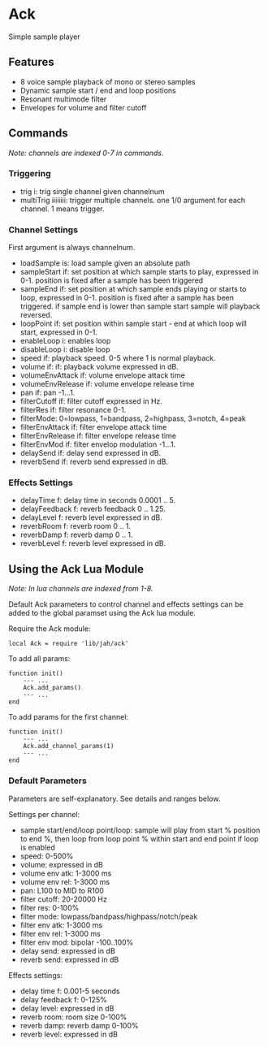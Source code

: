 ---
---

# Ack

Simple sample player

## Features

- 8 voice sample playback of mono or stereo samples
- Dynamic sample start / end and loop positions
- Resonant multimode filter
- Envelopes for volume and filter cutoff

## Commands

_Note: channels are indexed 0-7 in commands._

### Triggering

- trig i: trig single channel given channelnum
- multiTrig iiiiiiii: trigger multiple channels. one 1/0 argument for each channel. 1 means trigger.

### Channel Settings

First argument is always channelnum.

- loadSample is: load sample given an absolute path
- sampleStart if: set position at which sample starts to play, expressed in 0-1. position is fixed after a sample has been triggered
- sampleEnd if: set position at which sample ends playing or starts to loop, expressed in 0-1. position is fixed after a sample has been triggered. if sample end is lower than sample start sample will playback reversed.
- loopPoint if: set position within sample start - end at which loop will start, expressed in 0-1.
- enableLoop i: enables loop
- disableLoop i: disable loop
- speed if: playback speed. 0-5 where 1 is normal playback.
- volume if: if: playback volume expressed in dB.
- volumeEnvAttack if: volume envelope attack time
- volumeEnvRelease if: volume envelope release time
- pan if: pan -1...1.
- filterCutoff if: filter cutoff expressed in Hz.
- filterRes if: filter resonance 0-1.
- filterMode: 0=lowpass, 1=bandpass, 2=highpass, 3=notch, 4=peak
- filterEnvAttack if: filter envelope attack time
- filterEnvRelease if: filter envelope release time
- filterEnvMod if: filter envelop modulation -1...1.
- delaySend if: delay send expressed in dB.
- reverbSend if: reverb send expressed in dB.

### Effects Settings

- delayTime f: delay time in seconds 0.0001 .. 5.
- delayFeedback f: reverb feedback 0 .. 1.25.
- delayLevel f: reverb level expressed in dB.
- reverbRoom f: reverb room 0 .. 1.
- reverbDamp f: reverb damp 0 .. 1.
- reverbLevel f: reverb level expressed in dB.

## Using the Ack Lua Module

_Note: In lua channels are indexed from 1-8._

Default Ack parameters to control channel and effects settings can be added to the global paramset using the Ack lua module.

Require the Ack module:

```
local Ack = require 'lib/jah/ack'
```

To add all params:

```
function init()
	--- ...
	Ack.add_params()
	--- ...
end
```

To add params for the first channel:

```
function init()
	--- ...
	Ack.add_channel_params(1)
	--- ...
end
```

### Default Parameters

Parameters are self-explanatory. See details and ranges below.

Settings per channel:

- sample start/end/loop point/loop: sample will play from start % position to end %, then loop from loop point % within start and end point if loop is enabled
- speed: 0-500%
- volume: expressed in dB
- volume env atk: 1-3000 ms
- volume env rel: 1-3000 ms
- pan: L100 to MID to R100
- filter cutoff: 20-20000 Hz
- filter res: 0-100%
- filter mode: lowpass/bandpass/highpass/notch/peak
- filter env atk: 1-3000 ms
- filter env rel: 1-3000 ms
- filter env mod: bipolar -100..100%
- delay send: expressed in dB
- reverb send: expressed in dB

Effects settings:

- delay time f: 0.001-5 seconds
- delay feedback f: 0-125%
- delay level: expressed in dB
- reverb room: room size 0-100%
- reverb damp: reverb damp 0-100%
- reverb level: expressed in dB

